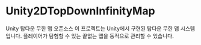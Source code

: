 # Unity2DTopDownInfinityMap
Unity 탑다운 무한 맵 오픈소스  이 프로젝트는 Unity에서 구현된 탑다운 무한 맵 시스템입니다. 플레이어가 탐험할 수 있는 끝없는 맵을 동적으로 관리할 수 있습니다.
